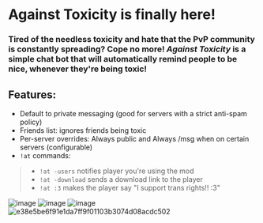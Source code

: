 # Against Toxicity is finally here!

### Tired of the needless toxicity and hate that the PvP community is constantly spreading? Cope no more! _Against Toxicity_ is a simple chat bot that will automatically remind people to be nice, whenever they're being toxic!
## Features:
- Default to private messaging (good for servers with a strict anti-spam policy)
- Friends list: ignores friends being toxic
- Per-server overrides: Always public and Always /msg when on certain servers (configurable)
- `!at` commands:
> - `!at -users` notifies player you're using the mod
> - `!at -download` sends a download link to the player
> - `!at :3` makes the player say "I support trans rights!! :3"

![image](https://github.com/epicgamerjamer/Against_Toxicity/assets/101027811/0c086bd7-32aa-4d81-8f5f-487e8ec0e1a4)
![image](https://github.com/epicgamerjamer/Against_Toxicity/assets/101027811/73da4f12-ad3a-4330-bf25-57f8df719683)
![image](https://github.com/epicgamerjamer/Against_Toxicity/assets/101027811/6558dfc4-23d1-4192-854c-a0dad9d54682)
![e38e5be6f91e1da7ff9f01103b3074d08acdc502](https://github.com/epicgamerjamer/Against_Toxicity/assets/101027811/d0e9160d-df06-4dfa-a841-fbad131861ba)
